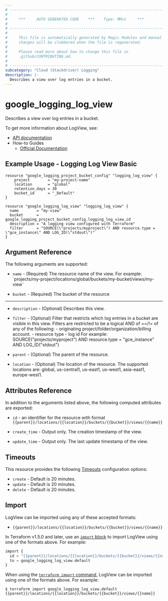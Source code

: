 ```yaml
---
# ----------------------------------------------------------------------------
#
#     ***     AUTO GENERATED CODE    ***    Type: MMv1     ***
#
# ----------------------------------------------------------------------------
#
#     This file is automatically generated by Magic Modules and manual
#     changes will be clobbered when the file is regenerated.
#
#     Please read more about how to change this file in
#     .github/CONTRIBUTING.md.
#
# ----------------------------------------------------------------------------
subcategory: "Cloud (Stackdriver) Logging"
description: |-
  Describes a view over log entries in a bucket.
---
```


# google\_logging\_log\_view

Describes a view over log entries in a bucket.


To get more information about LogView, see:

* [API documentation](https://cloud.google.com/logging/docs/reference/v2/rest/v2/projects.locations.buckets.views)
* How-to Guides
    * [Official Documentation](https://cloud.google.com/logging/docs/apis)

## Example Usage - Logging Log View Basic


```hcl
resource "google_logging_project_bucket_config" "logging_log_view" {
    project        = "my-project-name"
    location       = "global"
    retention_days = 30
    bucket_id      = "_Default"
}

resource "google_logging_log_view" "logging_log_view" {
  name        = "my-view"
  bucket      = google_logging_project_bucket_config.logging_log_view.id
  description = "A logging view configured with Terraform"
  filter      = "SOURCE(\"projects/myproject\") AND resource.type = \"gce_instance\" AND LOG_ID(\"stdout\")"
}
```

## Argument Reference

The following arguments are supported:


* `name` -
  (Required)
  The resource name of the view. For example: \`projects/my-project/locations/global/buckets/my-bucket/views/my-view\`

* `bucket` -
  (Required)
  The bucket of the resource


- - -


* `description` -
  (Optional)
  Describes this view.

* `filter` -
  (Optional)
  Filter that restricts which log entries in a bucket are visible in this view. Filters are restricted to be a logical AND of ==/!= of any of the following: - originating project/folder/organization/billing account. - resource type - log id For example: SOURCE("projects/myproject") AND resource.type = "gce_instance" AND LOG_ID("stdout")

* `parent` -
  (Optional)
  The parent of the resource.

* `location` -
  (Optional)
  The location of the resource. The supported locations are: global, us-central1, us-east1, us-west1, asia-east1, europe-west1.


## Attributes Reference

In addition to the arguments listed above, the following computed attributes are exported:

* `id` - an identifier for the resource with format `{{parent}}/locations/{{location}}/buckets/{{bucket}}/views/{{name}}`

* `create_time` -
  Output only. The creation timestamp of the view.

* `update_time` -
  Output only. The last update timestamp of the view.


## Timeouts

This resource provides the following
[Timeouts](https://developer.hashicorp.com/terraform/plugin/sdkv2/resources/retries-and-customizable-timeouts) configuration options:

- `create` - Default is 20 minutes.
- `update` - Default is 20 minutes.
- `delete` - Default is 20 minutes.

## Import


LogView can be imported using any of these accepted formats:

* `{{parent}}/locations/{{location}}/buckets/{{bucket}}/views/{{name}}`


In Terraform v1.5.0 and later, use an [`import` block](https://developer.hashicorp.com/terraform/language/import) to import LogView using one of the formats above. For example:

```tf
import {
  id = "{{parent}}/locations/{{location}}/buckets/{{bucket}}/views/{{name}}"
  to = google_logging_log_view.default
}
```

When using the [`terraform import` command](https://developer.hashicorp.com/terraform/cli/commands/import), LogView can be imported using one of the formats above. For example:

```
$ terraform import google_logging_log_view.default {{parent}}/locations/{{location}}/buckets/{{bucket}}/views/{{name}}
```

